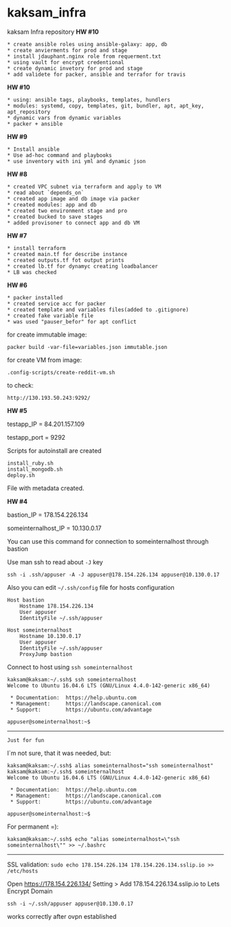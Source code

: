 # kaksam_infra

kaksam Infra repository
**HW #10**

    * create ansible roles using ansible-galaxy: app, db
    * create anvierments for prod and stage
    * install jdauphant.nginx role from requerment.txt
    * using vault for encrypt credentional
    * create dynamic invetory for prod and stage
    * add validete for packer, ansible and terrafor for travis

**HW #10**

    * using: ansible tags, playbooks, templates, hundlers
    * modules: systemd, copy, templates, git, bundler, apt, apt_key, apt_repository
    * dynamic vars from dynamic variables
    * packer + ansible

**HW #9**

    * Install ansible
    * Use ad-hoc command and playbooks
    * use inventory with ini yml and dynamic json

**HW #8**

    * created VPC subnet via terraform and apply to VM
    * read about `depends_on`
    * created app image and db image via packer
    * created modules: app and db
    * created two environment stage and pro
    * created bucked to save stages
    * added provisoner to connect app and db VM

**HW #7**

    * install terraform
    * created main.tf for describe instance
    * created outputs.tf fot output prints
    * created lb.tf for dynamyc creating loadbalancer
    * LB was checked

**HW #6**

    * packer installed
    * created service acc for packer
    * created template and variables files(added to .gitignore)
    * created fake variable file
    * was used "pauser_befor" for apt conflict

for create immutable image:

`packer build -var-file=variables.json immutable.json `

for create VM from image:

`.config-scripts/create-reddit-vm.sh`

to check:

`http://130.193.50.243:9292/`

**HW #5**

testapp_IP = 84.201.157.109

testapp_port = 9292

Scripts for autoinstall are created

```
install_ruby.sh
install_mongodb.sh
deploy.sh
```

File with metadata created.

**HW #4**


bastion_IP = 178.154.226.134

someinternalhost_IP = 10.130.0.17

You can use this command for connection to someinternalhost through bastion

Use man ssh to read about `-J` key

`ssh -i .ssh/appuser -A -J appuser@178.154.226.134 appuser@10.130.0.17`

Also you can edit `~/.ssh/config` file for hosts configuration

````
Host bastion
    Hostname 178.154.226.134
    User appuser
    IdentityFile ~/.ssh/appuser

Host someinternalhost
    Hostname 10.130.0.17
    User appuser
    IdentityFile ~/.ssh/appuser
    ProxyJump bastion
````

Connect to host using `ssh someinternalhost`

```
kaksam@kaksam:~/.ssh$ ssh someinternalhost
Welcome to Ubuntu 16.04.6 LTS (GNU/Linux 4.4.0-142-generic x86_64)

 * Documentation:  https://help.ubuntu.com
 * Management:     https://landscape.canonical.com
 * Support:        https://ubuntu.com/advantage

appuser@someinternalhost:~$
```

------------
`Just for fun`

I`m not sure, that it was needed, but:
```
kaksam@kaksam:~/.ssh$ alias someinternalhost="ssh someinternalhost"
kaksam@kaksam:~/.ssh$ someinternalhost
Welcome to Ubuntu 16.04.6 LTS (GNU/Linux 4.4.0-142-generic x86_64)

 * Documentation:  https://help.ubuntu.com
 * Management:     https://landscape.canonical.com
 * Support:        https://ubuntu.com/advantage

appuser@someinternalhost:~$

```

For permanent =):

`kaksam@kaksam:~/.ssh$ echo "alias someinternalhost=\"ssh someinternalhost\"" >> ~/.bashrc`


----------------------
SSL validation:
`sudo echo 178.154.226.134 178.154.226.134.sslip.io >> /etc/hosts`

Open https://178.154.226.134/ Setting > Add 178.154.226.134.sslip.io to Lets Encrypt Domain

`ssh -i ~/.ssh/appuser appuser@10.130.0.17`

works correctly after ovpn established
